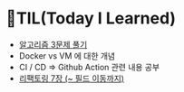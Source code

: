 # 📝TIL(Today I Learned)
- [알고리즘 3문제 풀기](https://github.com/PureKite/java-coding-test-study)
- Docker vs VM 에 대한 개념
- CI / CD => Github Action 관련 내용 공부
- [리팩토링 7장 (~ 필드 이동까지)](https://github.com/PureKite/Book/blob/main/REFACTORING/Chapter07.md)